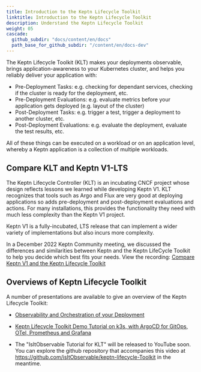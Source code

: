```yaml
---
title: Introduction to the Keptn Lifecycle Toolkit
linktitle: Introduction to the Keptn Lifecycle Toolkit
description: Understand the Keptn Lifecycle Toolkit
weight: 05
cascade:
  github_subdir: "docs/content/en/docs"
  path_base_for_github_subdir: "/content/en/docs-dev"
---
```


The Keptn Lifecycle Toolkit (KLT)  makes your deployments observable,
brings application-awareness to your Kubernetes cluster,
and helps you reliably deliver your application with:

* Pre-Deployment Tasks: e.g. checking for dependant services,
  checking if the cluster is ready for the deployment, etc.
* Pre-Deployment Evaluations: e.g. evaluate metrics
  before your application gets deployed (e.g. layout of the cluster)
* Post-Deployment Tasks: e.g. trigger a test,
  trigger a deployment to another cluster, etc.
* Post-Deployment Evaluations: e.g. evaluate the deployment,
  evaluate the test results, etc.

All of these things can be executed on a workload or on an application level,
whereby a Keptn application is a collection of multiple workloads.

## Compare KLT and Keptn V1-LTS

The Keptn Lifecycle Controller (KLT) is an incubating CNCF project
whose design reflects lessons we learned while developing Keptn V1.
KLT recognizes that tools such as Argo and Flux
are very good at deploying applications
so adds pre-deployment and post-deployment evaluations and actions.
For many installations, this provides the functionality they need
with much less complexity than the Keptn V1 project.

Keptn V1 is a fully-incubated, LTS release
that can implement a wider variety of implementations
but also incurs more complexity.

In a December 2022 Keptn Community meeting, 
we discussed the differences and similarities
between Keptn and the Keptn LifeCycle Toolkit
to help you decide which best fits your needs.
View the recording:
[Compare Keptn V1 and the Keptn Lifecycle Toolkit](https://www.youtube.com/watch?v=0nCbrG_RFos)

## Overviews of Keptn Lifecycle Toolkit

A number of presentations are available to give an overview
of the Keptn Lifecycle Toolkit:

* [Observability and Orchestration of your Deployment](https://www.youtube.com/watch?v=0nCbrG_RFos)

* [Keptn Lifecycle Toolkit Demo Tutorial on k3s, with ArgoCD for GitOps, OTel, Prometheus and Grafana](https://www.youtube.com/watch?v=6J_RzpmXoCc)

* The "IsItObservable Tutorial for KLT" will be released to YouTube soon.
  You can explore the github repository that accompanies this video
  at https://github.com/isItObservable/keptn-lifecycle-Toolkit in the meantime.
